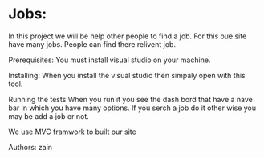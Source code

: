 # Jobs:
 In this project we will be help other people to find a job. For this oue site have many jobs. People can find there relivent job.

Prerequisites: You must install visual studio on your machine.

Installing:  When you install the visual studio then simpaly open with this tool.

Running the tests When you run it you see the dash bord that have a nave bar in which you have many options. If you serch a job do it other wise you may be add a job or not.

We use MVC framwork to built our site

Authors: zain
